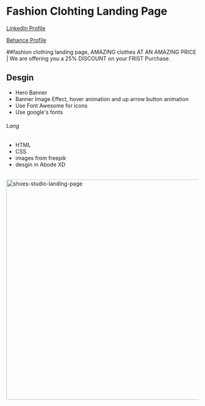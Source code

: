 # Fashion Clohting Landing Page
<a href="https://www.linkedin.com/in/dharmendraverma95/" target="_blank">LinkedIn Profile </a>

<a href="https://www.behance.net/dhirukumar" target="_blank">Behance Profile </a>

##fashion clothing landing page, AMAZING clothes AT AN AMAZING PRICE | We are offering you a 25% DISCOUNT on your FRIST Purchase.


## Desgin 
<ul>
  <li>Hero Banner</li>
  <li>Banner Image Effect, hover animation and up arrow button animation</li>
  <li>Use Font Awesome for icons</li>
  <li>Use google's fonts</li>
</ul>

###### Lang
<ul>
  <li>HTML</li>
  <li>CSS</li>
  <li>images from freepik</li>
  <li>desgin in Abode XD</li>
</ul>
<br>
<a href="https://www.behance.net/gallery/210926111/Fashion-Landing-Page" target="_blank" >
<img src="./img/shoes-studio-landing-page.png" alt="shoes-studio-landing-page" width="575px" />
</a>



